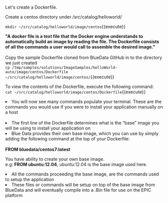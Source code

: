 
Let's create a Dockerfile. 

Create a centos directory under /src/catalog/helloworld/ 

`mkdir ~/src/catalog/helloworld/image/centos`{{execute}}


<strong>"A docker file is a text file that the Docker engine understands to automatically build an image by reading the file. The Dockerfile consists of all the commands a user would call to assemble the desired image."</strong><br>
<br>
Copy the sample Dockerfile cloned from BlueData GitHub in to the directory we just created<br>
`cp /tmp/samples/solutions/ImageSamples/helloWorld-auto/image/centos/Dockerfile  ~/src/catalog/helloworld/image/centos/`{{execute}}

To view the contents of the Dockerfile, execute the following command:<br>
`cat ~/src/catalog/helloworld/image/centos/Dockerfile`{{execute}}

<li>You will now see many commands populate your terminal. These are the commands you would use if you were to install your application manually on a host</li><br>
<li>The first line of the Dockerfile determines what is the “base” image you will be using to install your application on</li> 

<li>Blue Data provides their own base image, which you can use by simply adding the following command at the top of your Dockerfile:</li> 
<br><b>FROM bluedata/centos7:latest</b><br>

You have ability to create your own base image.<br>
e.g: <b>FROM ubuntu:12.04</b>, ubuntu:12.04 is the base image used here.
<br>

<li>All the commands proceeding the base image, are the commands used to setup the application</li>

<li>These files or commands will be setup on top of the base image from BlueData and will eventually compile into a .Bin file for use on the EPIC platform</li> 

